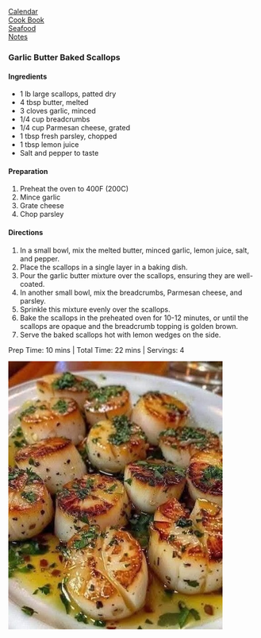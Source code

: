 [Calendar](https://github.com/vmsmith/EDT/blob/master/calendar.md)    
[Cook Book](https://github.com/vmsmith/CookBook/blob/master/README.md)    
[Seafood](https://github.com/vmsmith/CookBook/blob/master/fish_shellfish.md)    
[Notes](https://github.com/vmsmith/CookBook/blob/master/notes.md)    

### Garlic Butter Baked Scallops   

#### Ingredients    
* 1 lb large scallops, patted dry
* 4 tbsp butter, melted
* 3 cloves garlic, minced
* 1/4 cup breadcrumbs
* 1/4 cup Parmesan cheese, grated
* 1 tbsp fresh parsley, chopped
* 1 tbsp lemon juice
* Salt and pepper to taste

#### Preparation     
1. Preheat the oven to 400F (200C)
2. Mince garlic
3. Grate cheese
4. Chop parsley   

#### Directions   
1. In a small bowl, mix the melted butter, minced garlic, lemon juice, salt, and pepper.
2. Place the scallops in a single layer in a baking dish.
3. Pour the garlic butter mixture over the scallops, ensuring they are well-coated.
4. In another small bowl, mix the breadcrumbs, Parmesan cheese, and parsley.
5. Sprinkle this mixture evenly over the scallops.
6. Bake the scallops in the preheated oven for 10-12 minutes, or until the scallops are opaque and the breadcrumb topping is golden brown.
7. Serve the baked scallops hot with lemon wedges on the side.


Prep Time: 10 mins | Total Time: 22 mins | Servings: 4

![Garlic Butter Baked Scallops](https://github.com/vmsmith/CookBook/blob/master/graphics/scallops_garlic_butter_baked2.jpg)

